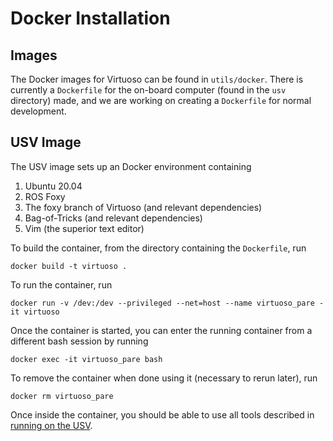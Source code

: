 # Docker Installation

## Images
The Docker images for Virtuoso can be found in `utils/docker`. There is currently a `Dockerfile` for the on-board computer (found in the `usv` directory) made, and we are working on creating a `Dockerfile` for normal development.

## USV Image
The USV image sets up an Docker environment containing
1. Ubuntu 20.04
2. ROS Foxy
3. The foxy branch of Virtuoso (and relevant dependencies)
4. Bag-of-Tricks (and relevant dependencies)
5. Vim (the superior text editor)

To build the container, from the directory containing the `Dockerfile`, run 
```
docker build -t virtuoso .
```

To run the container, run
```
docker run -v /dev:/dev --privileged --net=host --name virtuoso_pare -it virtuoso
```

Once the container is started, you can enter the running container from a different bash session by running
```
docker exec -it virtuoso_pare bash
```

To remove the container when done using it (necessary to rerun later), run
```
docker rm virtuoso_pare
```

Once inside the container, you should be able to use all tools described in [running on the USV](/documentation/running-on-the-USV.md).